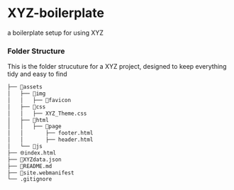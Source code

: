# XYZ-boilerplate
a boilerplate setup for using XYZ

### Folder Structure

This is the folder strucuture for a XYZ project, designed to keep everything tidy and easy to find

```bash
├── 📂assets
│   ├── 📂img
│   │   ├── 📂favicon
│   ├── 📂css
│   │   ├── XYZ_Theme.css
│   ├── 📂html
│   │   ├── 📂page
│   │       ├── footer.html
│   │       ├── header.html
│   └── 📂js
├── 🌐index.html
├── 📰XYZdata.json
├── 📰README.md
├── 📰site.webmanifest
└── .gitignore
```

